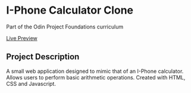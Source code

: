 # I-Phone Calculator Clone

Part of the Odin Project Foundations curriculum

[Live Preview](https://lukereed1.github.io/iphone-calculator/)

## Project Description

A small web application designed to mimic that of an I-Phone calculator. Allows users to perform basic arithmetic operations. Created with HTML, CSS and Javascript.

